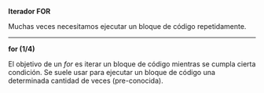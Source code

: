 **Iterador FOR**

Muchas veces necesitamos ejecutar un bloque de código repetidamente.

-----------------------------------------------------------
**for (1/4)**

El objetivo de un *for* es iterar un bloque de código mientras se cumpla cierta condición. Se suele usar para ejecutar un bloque de código una determinada cantidad de veces (pre-conocida).